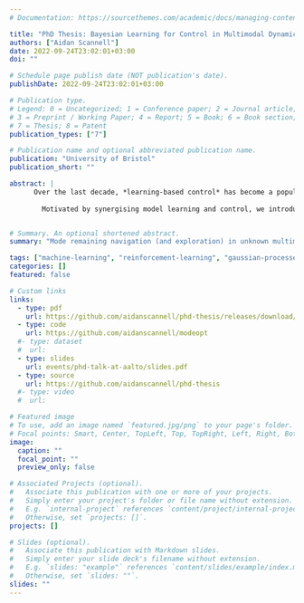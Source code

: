```yaml
---
# Documentation: https://sourcethemes.com/academic/docs/managing-content/

title: "PhD Thesis: Bayesian Learning for Control in Multimodal Dynamical Systems"
authors: ["Aidan Scannell"]
date: 2022-09-24T23:02:01+03:00
doi: ""

# Schedule page publish date (NOT publication's date).
publishDate: 2022-09-24T23:02:01+03:00

# Publication type.
# Legend: 0 = Uncategorized; 1 = Conference paper; 2 = Journal article;
# 3 = Preprint / Working Paper; 4 = Report; 5 = Book; 6 = Book section;
# 7 = Thesis; 8 = Patent
publication_types: ["7"]

# Publication name and optional abbreviated publication name.
publication: "University of Bristol"
publication_short: ""

abstract: |
      Over the last decade, *learning-based control* has become a popular paradigm for controlling dynamical systems. Although recent algorithms can find high-performance controllers, they typically only consider unimodal systems and cannot correctly identify multimodal dynamical systems. The main goal of this thesis is to control *unknown*, *multimodal* dynamical systems, to a target state, whilst *avoiding inoperable or undesirable dynamics modes*. Further to this, deploying learning algorithms in the real world requires handling the uncertainties inherent to the system, as well as the uncertainties arising from learning from observations. To this end, we consider the model-based reinforcement learning (MBRL) setting, where an explicit dynamics model -- that includes uncertainties -- is used to plan trajectories to a target state. 
        
        Motivated by synergising model learning and control, we introduce a Mixtures of Gaussian Process Experts (MoGPE) method for learning dynamics models, which infers latent structure regarding how systems switch between their underlying dynamics modes. We then present three trajectory optimisation algorithms which, given this learned dynamics model, find trajectories to a target state with *mode remaining guarantees*. Initially, the agent’s dynamics model will be highly *uncertain* — due to a lack of training observations — so these algorithms cannot guarantee mode remaining navigation with high confidence. When this is the case, the agent actively explores its environment, collects data and updates its dynamics model. We introduce an explorative trajectory optimisation algorithm that explicitly reasons about the uncertainties in the dynamics model. As a result, it can explore the environment whilst guaranteeing that the agent remains in the desired dynamics mode with high probability. Finally, we consolidate the work in this thesis into a MBRL algorithm, which solves the mode remaining navigation problem, whilst guaranteeing that the controlled system remains in the desired dynamics mode with a high probability.


# Summary. An optional shortened abstract.
summary: "Mode remaining navigation (and exploration) in unknown multimodal dynamical systems via model-based reinforcement learning."

tags: ["machine-learning", "reinforcement-learning", "gaussian-processes", "probabilistic-modelling", "approximate-inference", "variational-inference", "geometry", "control", "ai", "JAX", "TensorFlow", "python"]
categories: []
featured: false

# Custom links
links:
  - type: pdf
    url: https://github.com/aidanscannell/phd-thesis/releases/download/final-submission/phd-thesis-signed-final-submission.pdf
  - type: code
    url: https://github.com/aidanscannell/modeopt
  #- type: dataset
  #  url: 
  - type: slides
    url: events/phd-talk-at-aalto/slides.pdf
  - type: source
    url: https://github.com/aidanscannell/phd-thesis
  #- type: video
  #  url: 

# Featured image
# To use, add an image named `featured.jpg/png` to your page's folder. 
# Focal points: Smart, Center, TopLeft, Top, TopRight, Left, Right, BottomLeft, Bottom, BottomRight.
image:
  caption: ""
  focal_point: ""
  preview_only: false

# Associated Projects (optional).
#   Associate this publication with one or more of your projects.
#   Simply enter your project's folder or file name without extension.
#   E.g. `internal-project` references `content/project/internal-project/index.md`.
#   Otherwise, set `projects: []`.
projects: []

# Slides (optional).
#   Associate this publication with Markdown slides.
#   Simply enter your slide deck's filename without extension.
#   E.g. `slides: "example"` references `content/slides/example/index.md`.
#   Otherwise, set `slides: ""`.
slides: ""
---
```


